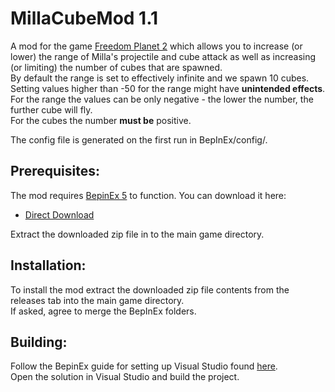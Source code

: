 # MillaCubeMod 1.1

A mod for the game [Freedom Planet 2](https://freedomplanet2.com/) which allows you to increase (or lower) the range of Milla's projectile and cube attack as well as increasing (or limiting) the number of cubes that are spawned.  
By default the range is set to effectively infinite and we spawn 10 cubes. Setting values higher than -50 for the range might have **unintended effects**.  
For the range the values can be only negative - the lower the number, the further cube will fly.  
For the cubes the number **must be** positive.  

The config file is generated on the first run in BepInEx/config/.  

## Prerequisites:
The mod requires [BepinEx 5](https://github.com/BepInEx/BepInEx) to function. You can download it here:
* [Direct Download](https://github.com/BepInEx/BepInEx/releases/download/v5.4.21/BepInEx_x86_5.4.21.0.zip)  

Extract the downloaded zip file in to the main game directory.  

## Installation:
To install the mod extract the downloaded zip file contents from the releases tab into the main game directory.  
If asked, agree to merge the BepInEx folders.  

## Building:
Follow the BepinEx guide for setting up Visual Studio found [here](https://docs.bepinex.dev/master/index.html).  
Open the solution in Visual Studio and build the project.
